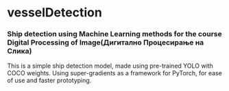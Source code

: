 # vesselDetection
### Ship detection using Machine Learning methods for the course Digital Processing of Image(Дигитално Процесирање на Слика)

This is a simple ship detection model, made using pre-trained YOLO with COCO weights.
Using super-gradients as a framework for PyTorch, for ease of use and faster prototyping.
